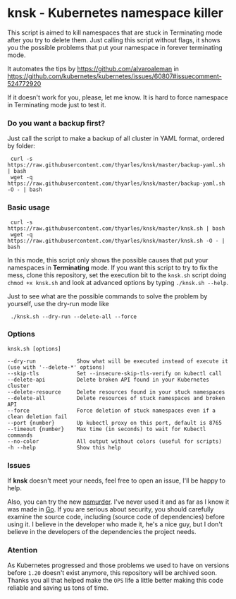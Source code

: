 # knsk - Kubernetes namespace killer

This script is aimed to kill namespaces that are stuck in Terminating mode after you try to delete them. Just calling this script without flags, it shows you the possible problems that put your namespace in forever terminating mode.

It automates the tips by https://github.com/alvaroaleman in https://github.com/kubernetes/kubernetes/issues/60807#issuecomment-524772920

If it doesn't work for you, please, let me know. It is hard to force namespace in Terminating mode just to test it.

### Do you want a backup first? 

Just call the script to make a backup of all cluster in YAML format, ordered by folder:

     curl -s https://raw.githubusercontent.com/thyarles/knsk/master/backup-yaml.sh | bash 
     wget -q https://raw.githubusercontent.com/thyarles/knsk/master/backup-yaml.sh -O - | bash 

### Basic usage
     curl -s https://raw.githubusercontent.com/thyarles/knsk/master/knsk.sh | bash 
     wget -q https://raw.githubusercontent.com/thyarles/knsk/master/knsk.sh -O - | bash 
     
In this mode, this script only shows the possible causes that put your namespaces in **Terminating** mode. If you want this script to try to fix the mess, clone this repository, set the execution bit to the `knsk.sh` script doing `chmod +x knsk.sh` and look at advanced options by typing `./knsk.sh --help`.

Just to see what are the possible commands to solve the problem by yourself, use the dry-run mode like

     ./knsk.sh --dry-run --delete-all --force

### Options
    knsk.sh [options]

    --dry-run             Show what will be executed instead of execute it (use with '--delete-*' options)
    --skip-tls            Set --insecure-skip-tls-verify on kubectl call
    --delete-api          Delete broken API found in your Kubernetes cluster
    --delete-resource     Delete resources found in your stuck namespaces
    --delete-all          Delete resources of stuck namespaces and broken API
    --force               Force deletion of stuck namespaces even if a clean deletion fail
    --port {number}       Up kubectl proxy on this port, default is 8765
    --timeout {number}    Max time (in seconds) to wait for Kubectl commands
    --no-color            All output without colors (useful for scripts)
    -h --help             Show this help

### Issues

If **knsk** doesn't meet your needs, feel free to open an issue, I'll be happy to help.

Also, you can try the new [nsmurder](https://github.com/achetronic/nsmurder). I've never used it and as far as I know it was made in [Go](https://golang.com). If you are serious about security, you should carefully examine the source code, including (source code of dependencies) before using it. I believe in the developer who made it, he's a nice guy, but I don't believe in the developers of the dependencies the project needs.

### Atention

As Kubernetes progressed and those problems we used to have on versions before `1.20` doesn't exist anymore, this repository will be archived soon. Thanks you all that helped make the `OPS` life a little better making this code reliable and saving us tons of time.
